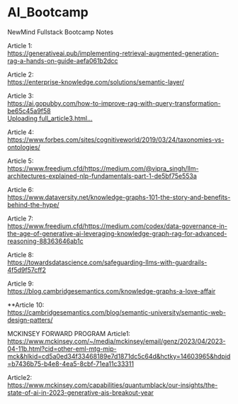 # AI_Bootcamp
NewMind Fullstack Bootcamp Notes

Article 1:\
https://generativeai.pub/implementing-retrieval-augmented-generation-rag-a-hands-on-guide-aefa061b2dcc

Article 2:\
https://enterprise-knowledge.com/solutions/semantic-layer/

Article 3:\
https://ai.gopubby.com/how-to-improve-rag-with-query-transformation-be65c45a9f58 \
[Uploading full_article3.html…]()

Article 4:\
https://www.forbes.com/sites/cognitiveworld/2019/03/24/taxonomies-vs-ontologies/

Article 5:\
https://www.freedium.cfd/https://medium.com/@vipra_singh/llm-architectures-explained-nlp-fundamentals-part-1-de5bf75e553a

Article 6:\
https://www.dataversity.net/knowledge-graphs-101-the-story-and-benefits-behind-the-hype/

Article 7:\
https://www.freedium.cfd/https://medium.com/codex/data-governance-in-the-age-of-generative-ai-leveraging-knowledge-graph-rag-for-advanced-reasoning-88363646ab1c

Article 8:\
https://towardsdatascience.com/safeguarding-llms-with-guardrails-4f5d9f57cff2

Article 9:\
https://blog.cambridgesemantics.com/knowledge-graphs-a-love-affair

**Article 10:\
https://cambridgesemantics.com/blog/semantic-university/semantic-web-design-patters/

MCKINSEY FORWARD PROGRAM 
Article1: \
https://www.mckinsey.com/~/media/mckinsey/email/genz/2023/04/2023-04-11b.html?cid=other-eml-mtg-mip-mck&hlkid=cd5a0ed34f33468189e7d1871dc5c64d&hctky=14603965&hdpid=b7436b75-b4e8-4ea5-8cbf-71ea11c33311

Article2: \
https://www.mckinsey.com/capabilities/quantumblack/our-insights/the-state-of-ai-in-2023-generative-ais-breakout-year
